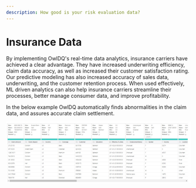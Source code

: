```yaml
---
description: How good is your risk evaluation data?
---
```


# Insurance Data

By implementing OwlDQ's real-time data analytics, insurance carriers have achieved a clear advantage. They have increased underwriting efficiency, claim data accuracy, as well as increased their customer satisfaction rating. Our predictive modeling has also increased accuracy of sales data, underwriting, and the customer retention process.  When used effectively, ML driven analytics can also help insurance carriers streamline their processes, better manage consumer data, and improve profitability. 

In the below example OwlDQ automatically finds abnormalities in the claim data, and assures accurate claim settlement.

![](.gitbook/assets/insurance-data.jpg)

